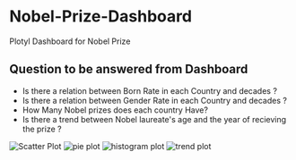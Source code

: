 # Nobel-Prize-Dashboard
Plotyl Dashboard for Nobel Prize

## Question to be answered from Dashboard
- Is there a relation between Born Rate in each Country and decades ?
- Is there a relation between Gender Rate in each Country and decades ?
- How Many Nobel prizes does each country Have?
- Is there a trend between Nobel laureate's age and the year of recieving the prize ?

![Scatter Plot](https://user-images.githubusercontent.com/66730765/140921190-58536e1c-e978-4ec3-a0be-bf905e172690.PNG)
![pie plot](https://user-images.githubusercontent.com/66730765/140921187-f12aa886-b3fd-449b-8e21-2bd72284d7c3.PNG)
![histogram plot](https://user-images.githubusercontent.com/66730765/140921184-bce73bb7-0880-48e0-8fdd-375853e8322b.PNG)
![trend plot](https://user-images.githubusercontent.com/66730765/140921194-f8f8d859-1201-4932-a944-7495d0e9250d.PNG)
